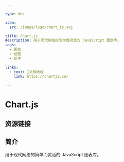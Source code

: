 ```yaml
---

type: doc

icon:
  src: /image/logo/chart_js.svg

title: Chart.js
description: 用于现代网络的简单而灵活的 JavaScript 图表库。
tags:
  - 图表
  - 绘图
  - 组件

links:
  - text: 📖文档地址
    link: https://chartjs.cn/

---
```


<ShowLogo />

# Chart.js

<ShowTags />

<ShowBreadcrumb />

## 资源链接

<ShowLinks />

## 简介

用于现代网络的简单而灵活的 JavaScript 图表库。
